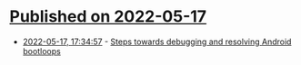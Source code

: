 # [Published on 2022-05-17](index.md)

* [2022-05-17, 17:34:57](https://news.ycombinator.com/item?id=31413919) - [Steps towards debugging and resolving Android bootloops](https://johannes.truschnigg.info/writing/2022-05_android_bootloop_debugging/)
